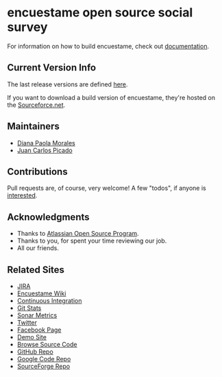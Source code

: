 encuestame open source social survey
====================

For information on how to build encuestame, check out [documentation](http://wiki.encuestame.org/display/DOC/How+to+build+Encuestame).

## Current Version Info

The last release versions are defined [here](http://wiki.encuestame.org/display/RELEASE/Home).

If you want to download a build version of encuestame, they're hosted on the [Sourceforce.net](http://sourceforge.net/projects/encuestame/files/).

## Maintainers
* [Diana Paola Morales](http://at.linkedin.com/in/dianmorales)
* [Juan Carlos Picado](http://about.me/jotadeveloper)

## Contributions
Pull requests are, of course, very welcome! A few "todos", if anyone is [interested](http://wiki.encuestame.org/display/COMMIT/Home).

## Acknowledgments
* Thanks to [Atlassian Open Source Program](http://www.atlassian.com/software/views/opensource-license-request.jsp).
* Thanks to you, for spent your time reviewing our job.
* All our friends.

## Related Sites

* [JIRA](http://issues.encuestame.org)
* [Encuestame Wiki](http://wiki.encuestame.org)
* [Continuous Integration](http://ci.encuestame.org)
* [Git Stats](http://stats.encuestame.org/git/)
* [Sonar Metrics](http://metrics.encuestame.org)
* [Twitter](http://www.twitter.com/encuestame)
* [Facebook Page](https://www.facebook.com/pages/encuestame/80467777529)
* [Demo Site](http://demo.encuestame.org)
* [Browse Source Code](http://code.encuestame.org)
* [GitHub Repo](http://github.com/encuestame)
* [Google Code Repo](http://code.google.com/p/encuestame/)
* [SourceForge Repo](http://sourceforge.net/projects/encuestame/)